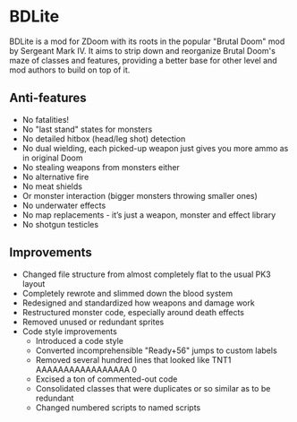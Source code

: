 # BDLite
BDLite is a mod for ZDoom with its roots in the popular "Brutal Doom" mod by Sergeant Mark IV. It aims to strip down and reorganize Brutal Doom's maze of classes and features, providing a better base for other level and mod authors to build on top of it.

## Anti-features
* No fatalities!
* No "last stand" states for monsters
* No detailed hitbox (head/leg shot) detection
* No dual wielding, each picked-up weapon just gives you more ammo as in original Doom
* No stealing weapons from monsters either
* No alternative fire
* No meat shields
* Or monster interaction (bigger monsters throwing smaller ones)
* No underwater effects
* No map replacements - it’s just a weapon, monster and effect library
* No shotgun testicles

## Improvements
* Changed file structure from almost completely flat to the usual PK3 layout
* Completely rewrote and slimmed down the blood system
* Redesigned and standardized how weapons and damage work
* Restructured monster code, especially around death effects
* Removed unused or redundant sprites
* Code style improvements
  * Introduced a code style
  * Converted incomprehensible "Ready+56" jumps to custom labels
  * Removed several hundred lines that looked like TNT1 AAAAAAAAAAAAAAAAA 0
  * Excised a ton of commented-out code
  * Consolidated classes that were duplicates or so similar as to be redundant
  * Changed numbered scripts to named scripts
